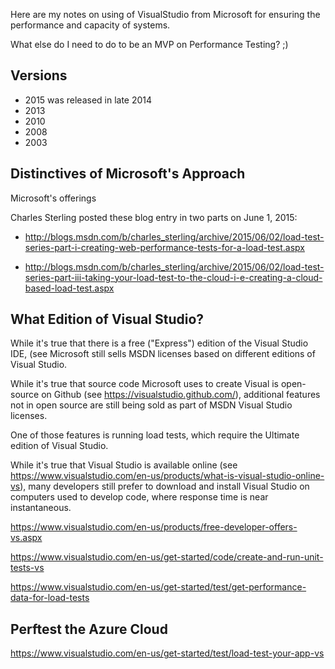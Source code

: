 Here are my notes on using of VisualStudio from Microsoft for ensuring the performance and capacity of systems.

What else do I need to do to be an MVP on Performance Testing? ;)

## <a name="Versions"> Versions</a>

* 2015 was released in late 2014
* 2013
* 2010
* 2008
* 2003

## <a name="Distinctives"> Distinctives of Microsoft's Approach</a>

Microsoft's offerings 

Charles Sterling posted these blog entry in two parts on June 1, 2015:

* http://blogs.msdn.com/b/charles_sterling/archive/2015/06/02/load-test-series-part-i-creating-web-performance-tests-for-a-load-test.aspx

* http://blogs.msdn.com/b/charles_sterling/archive/2015/06/02/load-test-series-part-iii-taking-your-load-test-to-the-cloud-i-e-creating-a-cloud-based-load-test.aspx
 
## <a name="WhatEdition"> What Edition of Visual Studio?</a>

While it's true that there is a free ("Express") edition of the Visual Studio IDE,
(see 
Microsoft still sells MSDN licenses based on different editions of Visual Studio.

While it's true that source code Microsoft uses to create Visual is open-source on Github
(see https://visualstudio.github.com/),
additional features not in open source are still being sold as part of MSDN Visual Studio licenses.

One of those features is running load tests, which require the Ultimate edition of Visual Studio.

While it's true that Visual Studio is available online
(see https://www.visualstudio.com/en-us/products/what-is-visual-studio-online-vs),
many developers still prefer to download and install Visual Studio on computers used to develop code,
where response time is near instantaneous.

https://www.visualstudio.com/en-us/products/free-developer-offers-vs.aspx

https://www.visualstudio.com/en-us/get-started/code/create-and-run-unit-tests-vs

https://www.visualstudio.com/en-us/get-started/test/get-performance-data-for-load-tests


## <a name="UsingAzure"> Perftest the Azure Cloud</a>

https://www.visualstudio.com/en-us/get-started/test/load-test-your-app-vs
